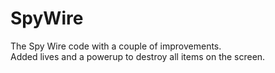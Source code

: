 # SpyWire
The Spy Wire code with a couple of improvements.\
Added lives and a powerup to destroy all items on the screen.
